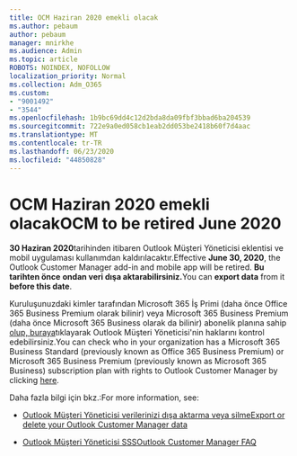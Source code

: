 ```yaml
---
title: OCM Haziran 2020 emekli olacak
ms.author: pebaum
author: pebaum
manager: mnirkhe
ms.audience: Admin
ms.topic: article
ROBOTS: NOINDEX, NOFOLLOW
localization_priority: Normal
ms.collection: Adm_O365
ms.custom:
- "9001492"
- "3544"
ms.openlocfilehash: 1b9bc69dd4c12d2bda8da09fbf3bbad6ba204539
ms.sourcegitcommit: 722e9a0ed058cb1eab2dd053be2418b60f7d4aac
ms.translationtype: MT
ms.contentlocale: tr-TR
ms.lasthandoff: 06/23/2020
ms.locfileid: "44850828"
---
```

# <a name="ocm-to-be-retired-june-2020"></a><span data-ttu-id="ab39b-102">OCM Haziran 2020 emekli olacak</span><span class="sxs-lookup"><span data-stu-id="ab39b-102">OCM to be retired June 2020</span></span>


<span data-ttu-id="ab39b-103">**30 Haziran 2020**tarihinden itibaren Outlook Müşteri Yöneticisi eklentisi ve mobil uygulaması kullanımdan kaldırılacaktır.</span><span class="sxs-lookup"><span data-stu-id="ab39b-103">Effective **June 30, 2020**, the Outlook Customer Manager add-in and mobile app will be retired.</span></span> <span data-ttu-id="ab39b-104">**Bu tarihten önce** **ondan veri dışa aktarabilirsiniz.**</span><span class="sxs-lookup"><span data-stu-id="ab39b-104">You can  **export data**  from it  **before this date**.</span></span>  

<span data-ttu-id="ab39b-105">Kuruluşunuzdaki kimler tarafından Microsoft 365 İş Primi (daha önce Office 365 Business Premium olarak bilinir) veya Microsoft 365 Business Premium (daha önce Microsoft 365 Business olarak da bilinir) abonelik planına sahip [olup, buraya](https://admin.microsoft.com/AdminPortal/Home?ref=/users)tıklayarak Outlook Müşteri Yöneticisi'nin haklarını kontrol edebilirsiniz.</span><span class="sxs-lookup"><span data-stu-id="ab39b-105">You can check who in your organization has a Microsoft 365 Business Standard (previously known as Office 365 Business Premium) or Microsoft 365 Business Premium (previously known as Microsoft 365 Business) subscription plan with rights to Outlook Customer Manager by clicking [here](https://admin.microsoft.com/AdminPortal/Home?ref=/users).</span></span>

<span data-ttu-id="ab39b-106">Daha fazla bilgi için bkz.:</span><span class="sxs-lookup"><span data-stu-id="ab39b-106">For more information, see:</span></span>

- [<span data-ttu-id="ab39b-107">Outlook Müşteri Yöneticisi verilerinizi dışa aktarma veya silme</span><span class="sxs-lookup"><span data-stu-id="ab39b-107">Export or delete your Outlook Customer Manager data</span></span>](https://support.office.com/article/1a421cb4-e8de-4b44-bfb8-710b92820439)

- [<span data-ttu-id="ab39b-108">Outlook Müşteri Yöneticisi SSS</span><span class="sxs-lookup"><span data-stu-id="ab39b-108">Outlook Customer Manager FAQ</span></span>](https://support.office.com/article/88e127ca-43a1-4c9d-8d52-6ad3a80f9c32)
